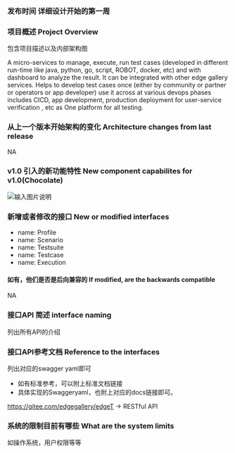 ### 发布时间 详细设计开始的第一周

### 项目概述 Project Overview
包含项目描述以及内部架构图

A micro-services to manage, execute, run test cases (developed in different run-time like java, python, go, script, ROBOT, docker, etc) and with dashboard to analyze the result. It can be integrated with other edge gallery services. Helps to develop test cases once (either by community or partner or operators or app developer) use it across at various devops phases includes CICD, app development, production deployment for user-service verification , etc as One platform for all testing.

### 从上一个版本开始架构的变化 Architecture changes from last release

NA

### v1.0 引入的新功能特性 New component capabilites for v1.0(Chocolate)

![输入图片说明](https://gitee.com/edgegallery/edgeT/raw/master/docs/arch.PNG "屏幕截图.png")

### 新增或者修改的接口 New or modified interfaces

  - name: Profile
  - name: Scenario
  - name: Testsuite
  - name: Testcase
  - name: Execution

#### 如有，他们是否是后向兼容的 If modified, are the backwards compatible

NA

### 接口API 简述 interface naming
列出所有API的介绍
### 接口API参考文档 Reference to the interfaces
列出对应的swagger yaml即可
- 如有标准参考，可以附上标准文档链接
- 具体实现的Swaggeryaml，也附上对应的docs链接即可。

https://gitee.com/edgegallery/edgeT -> RESTful API

### 系统的限制目前有哪些 What are the system limits
如操作系统，用户权限等等